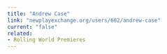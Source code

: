 ```yaml
---
title: "Andrew Case"
link: "newplayexchange.org/users/682/andrew-case"
current: "false"
related:
- Rolling World Premieres
---
```


